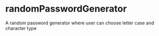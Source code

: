 # randomPasswordGenerator
A random password generator where user can choose letter case and character type
